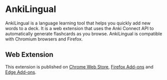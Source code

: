 # AnkiLingual

AnkiLingual is a language learning tool that helps you quickly add new words to a deck. It is a web extension that uses the Anki Connect API to automatically generate flashcards as you browse. AnkiLingual is compatible with Chromium browsers and Firefox.

## Web Extension

This extension is published on [Chrome Web Store](https://chromewebstore.google.com/detail/ankilingual/obcfphepajgmndimjioolpaibonflebh), [Firefox Add-ons](https://addons.mozilla.org/firefox/addon/ankilingual/) and [Edge Add-ons](https://microsoftedge.microsoft.com/addons/detail/gegopdpedohpnodionomjpdelhlokkcp).